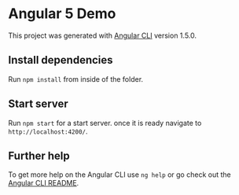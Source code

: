 # Angular 5 Demo

This project was generated with [Angular CLI](https://github.com/angular/angular-cli) version 1.5.0.

## Install dependencies

Run `npm install` from inside of the folder.

## Start server

Run `npm start` for a start server. once it is ready navigate to `http://localhost:4200/`.

## Further help

To get more help on the Angular CLI use `ng help` or go check out the [Angular CLI README](https://github.com/angular/angular-cli/blob/master/README.md).
